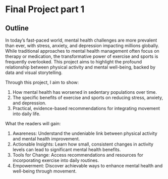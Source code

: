 # Final Project part 1 

## Outline 

In today’s fast-paced world, mental health challenges are more prevalent than ever, with stress, anxiety, and depression impacting millions globally. While traditional approaches to mental health management often focus on therapy or medication, the transformative power of exercise and sports is frequently overlooked. This project aims to highlight the profound relationship between physical activity and mental well-being, backed by data and visual storytelling.

Through this project, I aim to show:

1) How mental health has worsened in sedentary populations over time.
2) The specific benefits of exercise and sports on reducing stress, anxiety, and depression.
3) Practical, evidence-based recommendations for integrating movement into daily life.

What the readers will gain: 

1) Awareness: Understand the undeniable link between physical activity and mental health improvement.
2) Actionable Insights: Learn how small, consistent changes in activity levels can lead to significant mental health benefits.
3) Tools for Change: Access recommendations and resources for incorporating exercise into daily routines.
4) Empowerment: Discover achievable ways to enhance mental health and well-being through movement.


